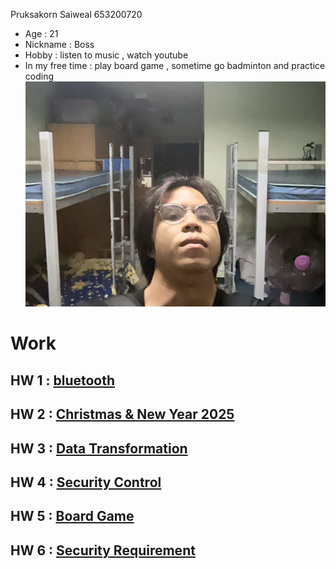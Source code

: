 Pruksakorn Saiweal 653200720

- Age : 21
- Nickname : Boss
- Hobby : listen to music , watch youtube
- In my free time : play board game , sometime go badminton and practice coding
![Boss](/Image/IMG_1888.jpeg)

# Work

## HW 1 : [bluetooth](https://zozimboii.github.io/bluetooth)

## HW 2 : [Christmas & New Year 2025](https://zozimboii.github.io/Christmas_&_New_Year_2025)

## HW 3 : [Data Transformation](https://zozimboii.github.io/data-transformation)

## HW 4 : [Security Control](https://zozimboii.github.io/security-control)

## HW 5 : [Board Game](https://zozimboii.github.io/board-game)

## HW 6 : [Security Requirement](https://zozimboii.github.io/security-requirement)

